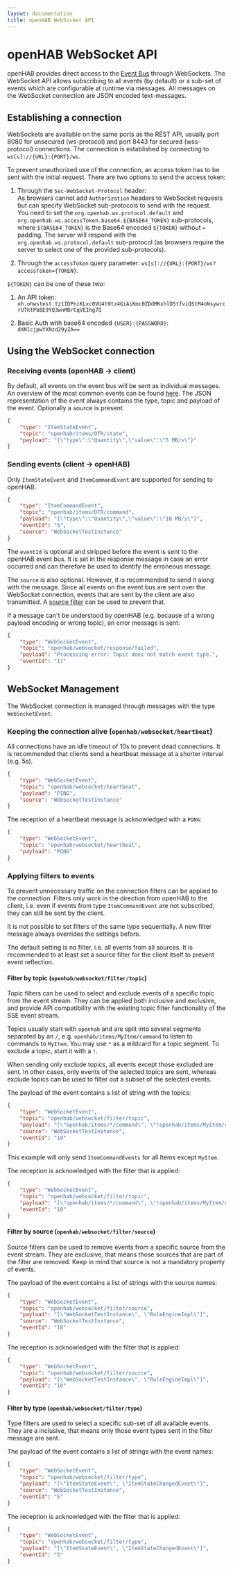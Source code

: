 ```yaml
---
layout: documentation
title: openHAB WebSocket API
---
```


# openHAB WebSocket API

openHAB provides direct access to the [Event Bus](../developer/utils/events.html) through WebSockets.
The WebSocket API allows subscribing to all events (by default) or a sub-set of events which are configurable at runtime via messages.
All messages on the WebSocket connection are JSON encoded text-messages.

## Establishing a connection

WebSockets are available on the same ports as the REST API, usually port 8080 for unsecured (ws-protocol) and port 8443 for secured (wss-protocol) connections.
The connection is established by connecting to `ws[s]://{URL}:{PORT}/ws`.

To prevent unauthorized use of the connection, an access token has to be sent with the initial request.
There are two options to send the access token:

1. Through the `Sec-WebSocket-Protocol` header:<br>
  As browsers cannot add `Authorization` headers to WebSocket requests but can specify WebSocket sub-protocols to send with the request.<br>
  You need to set the `org.openhab.ws.protocol.default` and `org.openhab.ws.accessToken.base64.${BASE64_TOKEN}` sub-protocols, where `${BASE64_TOKEN}` is the Base64 encoded `${TOKEN}` without `=` padding.
  The server will respond with the `org.openhab.ws.protocol.default` sub-protocol (as browsers require the server to select one of the provided sub-protocols).<br>

1. Through the `accessToken` query parameter: `ws[s]://{URL}:{PORT}/ws?accessToken={TOKEN}`.

`${TOKEN}` can be one of these two:

1. An API token: `oh.ohwstest.tz1IDPniKLxc0VU4t9tz4GiAiKmc0ZDdMKxhlD5tfviQStM4oNsywrcrUTktPbBE9YQ3wnMBrCqVEIhg7Q`

1. Basic Auth with base64 encoded `{USER}:{PASSWORD}`: `dXNlcjpwYXNzd29yZA==`

## Using the WebSocket connection

### Receiving events (openHAB -> client)

By default, all events on the event bus will be sent as individual messages.
An overview of the most common events can be found [here](../developer/utils/events.html#the-core-events).
The JSON representation of the event always contains the type, topic and payload of the event.
Optionally a source is present.

```json
{
    "type": "ItemStateEvent",
    "topic": "openhab/items/DTR/state",
    "payload": "{\"type\":\"Quantity\",\"value\":\"5 MB/s\"}"
}
```

### Sending events (client -> openHAB)

Only `ItemStateEvent` and `ItemCommandEvent` are supported for sending to openHAB.

```json
{
    "type": "ItemCommandEvent",
    "topic": "openhab/items/DTR/command",
    "payload": "{\"type\":\"Quantity\",\"value\":\"10 MB/s\"}",
    "eventId": "5",
    "source": "WebSocketTestInstance"
}
```

The `eventId` is optional and stripped before the event is sent to the openHAB event bus.
It is set in the response message in case an error occurred and can therefore be used to identify the erroneous message.

The `source` is also optional.
However, it is recommended to send it along with the message.
Since all events on the event bus are sent over the WebSocket connection, events that are sent by the client are also transmitted.
A [source filter](#filter-by-source-openhabwebsocketfiltersource) can be used to prevent that.

If a message can't be understood by openHAB (e.g. because of a wrong payload encoding or wrong topic), an error message is sent:

```json
{
    "type": "WebSocketEvent",
    "topic": "openhab/websocket/response/failed",
    "payload": "Processing error: Topic does not match event type.",
    "eventId": "17"
}
```

## WebSocket Management

The WebSocket connection is managed through messages with the type `WebSocketEvent`.

### Keeping the connection alive (`openhab/websocket/heartbeat`)

All connections have an idle timeout of 10s to prevent dead connections.
It is recommended that clients send a heartbeat message at a shorter interval (e.g. 5s).

```json
{
    "type": "WebSocketEvent",
    "topic": "openhab/websocket/heartbeat",
    "payload": "PING",
    "source": "WebSocketTestInstance"
}
```

The reception of a heartbeat message is acknowledged with a `PONG`:

```json
{
    "type": "WebSocketEvent",
    "topic": "openhab/websocket/heartbeat",
    "payload": "PONG"
}
```

### Applying filters to events

To prevent unnecessary traffic on the connection filters can be applied to the connection.
Filters only work in the direction from openHAB to the client, i.e. even if events from type `ItemCommandEvent` are not subscribed, they can still be sent by the client.

It is not possible to set filters of the same type sequentially.
A new filter message always overrides the settings before.

The default setting is no filter, i.e. all events from all sources.
It is recommended to at least set a source filter for the client itself to prevent event reflection.

#### Filter by topic (`openhab/websocket/filter/topic`)

Topic filters can be used to select and exclude events of a specific topic from the event stream.
They can be applied both inclusive and exclusive, and provide API compatibility with the existing topic filter functionality of the SSE event stream.

Topics usually start with `openhab` and are split into several segments separated by an `/`, e.g. `openhab/items/MyItem/command` to listen to commands to `MyItem`.
You may use `*` as a wildcard for a topic segment.
To exclude a topic, start it with a `!`.

When sending only exclude topics, all events except those excluded are sent.
In other cases, only events of the selected topics are sent, whereas exclude topics can be used to filter out a subset of the selected events.

The payload of the event contains a list of string with the topics:

```json
{
    "type": "WebSocketEvent",
    "topic": "openhab/websocket/filter/topic",
    "payload": "[\"openhab/items/*/command\", \"!openhab/items/MyItem/command\"]",
    "source": "WebSocketTestInstance",
    "eventId": "10"
}
```

This example will only send `ItemCommandEvents` for all Items except `MyItem`.

The reception is acknowledged with the filter that is applied:

```json
{
    "type": "WebSocketEvent",
    "topic": "openhab/websocket/filter/topic",
    "payload": "[\"openhab/items/*/command\", \"!openhab/items/MyItem/command\"]",
    "eventId": "10"
}
```

#### Filter by source (`openhab/websocket/filter/source`)

Source filters can be used to remove events from a specific source from the event stream.
They are exclusive, that means those sources that are part of the filter are removed.
Keep in mind that source is not a mandatory property of events.

The payload of the event contains a list of strings with the source names:

```json
{
    "type": "WebSocketEvent",
    "topic": "openhab/websocket/filter/source",
    "payload": "[\"WebSocketTestInstance\", \"RuleEngineImpl\"]",
    "source": "WebSocketTestInstance",
    "eventId": "10"
}
```

The reception is acknowledged with the filter that is applied:

```json
{
    "type": "WebSocketEvent",
    "topic": "openhab/websocket/filter/source",
    "payload": "[\"WebSocketTestInstance\", \"RuleEngineImpl\"]",
    "eventId": "10"
}
```

#### Filter by type (`openhab/websocket/filter/type`)

Type filters are used to select a specific sub-set of all available events.
They are a inclusive, that means only those event types sent in the filter message are sent.

The payload of the event contains a list of strings with the event names:

```json
{
    "type": "WebSocketEvent",
    "topic": "openhab/websocket/filter/type",
    "payload": "[\"ItemStateEvent\", \"ItemStateChangedEvent\"]",
    "source": "WebSocketTestInstance",
    "eventId": "5"
}
```

The reception is acknowledged with the filter that is applied:

```json
{
    "type": "WebSocketEvent",
    "topic": "openhab/websocket/filter/type",
    "payload": "[\"ItemStateEvent\", \"ItemStateChangedEvent\"]",
    "eventId": "5"
}
```
